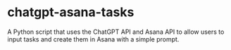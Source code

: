 # chatgpt-asana-tasks
A Python script that uses the ChatGPT API and Asana API to allow users to input tasks and create them in Asana with a simple prompt.

